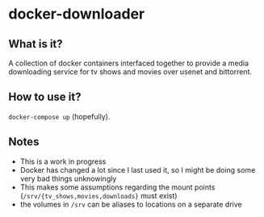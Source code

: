 # docker-downloader

## What is it?
A collection of docker containers interfaced together to provide a media
downloading service for tv shows and movies over usenet and bittorrent.

## How to use it?
`docker-compose up` (hopefully).

## Notes
- This is a work in progress
- Docker has changed a lot since I last used it, so I might be doing some very
  bad things unknowingly
- This makes some assumptions regarding the mount points
  (`/srv/{tv_shows,movies,downloads}` must exist)
- the volumes in `/srv` can be aliases to locations on a separate drive
